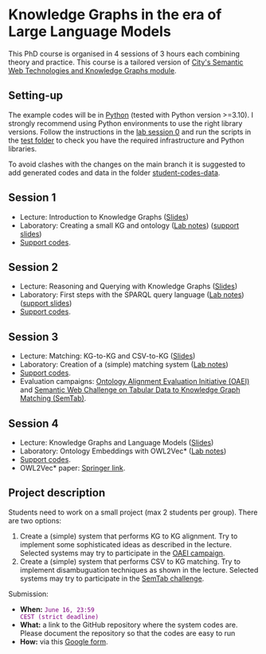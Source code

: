 # Knowledge Graphs in the era of Large Language Models

This PhD course is organised in 4 sessions of 3 hours each combining theory and practice.
This course is a tailored version of [City's Semantic Web Technologies and Knowledge Graphs module](https://github.com/turing-knowledge-graphs/teaching/tree/main/city).

## Setting-up 

The example codes will be in [Python](https://www.python.org/downloads/) (tested with Python version >=3.10). I strongly recommend using Python environments to use the right library versions.
Follow the instructions in the [lab session 0](https://github.com/city-knowledge-graphs/phd-course/blob/main/labs/phd-course-kgs-aalborg-lab-session-0.pdf) and run the scripts in the [test folder](https://github.com/city-knowledge-graphs/phd-course/tree/main/python/test) to check you have the required infrastructure and Python libraries.

To avoid clashes with the changes on the main branch it is suggested to add generated codes and data in the folder [student-codes-data](https://github.com/city-knowledge-graphs/phd-course/tree/main/python/student-codes-data).

## Session 1
- Lecture: Introduction to Knowledge Graphs ([Slides](https://github.com/city-knowledge-graphs/phd-course/blob/main/lectures/phd-course-kgs-aalborg-session-1-intro.pdf))
- Laboratory: Creating a small KG and ontology ([Lab notes](https://github.com/city-knowledge-graphs/phd-course/blob/main/labs/phd-course-kgs-aalborg-lab-session-1-kgs-onto.pdf)) ([support slides](https://github.com/city-knowledge-graphs/phd-course/blob/main/labs/phd-course-kgs-aalborg-lab-session-1-2-support-slides.pdf))
- [Support codes](https://github.com/city-knowledge-graphs/phd-course/tree/main/python/lab-session1).

## Session 2
- Lecture: Reasoning and Querying with Knowledge Graphs ([Slides](https://github.com/city-knowledge-graphs/phd-course/blob/main/lectures/phd-course-kgs-aalborg-session-2-querying-reasoning.pdf))
- Laboratory: First steps with the SPARQL query language ([Lab notes](https://github.com/city-knowledge-graphs/phd-course/blob/main/labs/phd-course-kgs-aalborg-lab-session-2-reasoning-sparql.pdf)) ([support slides](https://github.com/city-knowledge-graphs/phd-course/blob/main/labs/phd-course-kgs-aalborg-lab-session-1-2-support-slides.pdf))
- [Support codes](https://github.com/city-knowledge-graphs/phd-course/tree/main/python/lab-session2).

## Session 3
- Lecture: Matching: KG-to-KG and CSV-to-KG ([Slides](https://github.com/city-knowledge-graphs/phd-course/blob/main/lectures/phd-course-kgs-aalborg-session-3-matching.pdf))
- Laboratory: Creation of a (simple) matching system ([Lab notes](https://github.com/city-knowledge-graphs/phd-course/blob/main/labs/phd-course-kgs-aalborg-lab-session-3-matching.pdf))
- [Support codes](https://github.com/city-knowledge-graphs/phd-course/tree/main/python/lab-session3).
- Evaluation campaigns: [Ontology Alignment Evaluation Initiative (OAEI)](oaei.ontologymatching.org/) and [Semantic Web Challenge on Tabular Data to Knowledge Graph Matching (SemTab)](https://www.cs.ox.ac.uk/isg/challenges/sem-tab/).  
  
## Session 4
- Lecture: Knowledge Graphs and Language Models ([Slides](https://github.com/city-knowledge-graphs/phd-course/blob/main/lectures/phd-course-kgs-aalborg-session-4-kgs-llm.pdf))
- Laboratory: Ontology Embeddings with OWL2Vec* ([Lab notes](https://github.com/city-knowledge-graphs/phd-course/blob/main/labs/phd-course-kgs-aalborg-lab-session-4-owl2vec.pdf))
- [Support codes](https://github.com/city-knowledge-graphs/phd-course/tree/main/python/lab-session4).
- OWL2Vec* paper: [Springer link](https://doi.org/10.1007/s10994-021-05997-6).
  
## Project description

Students need to work on a small project (max 2 students per group). There are two options:
1. Create a (simple) system that performs KG to KG alignment. Try to implement some sophisticated ideas as described in the lecture. Selected systems may try to participate in the [OAEI campaign](http://oaei.ontologymatching.org/).
2. Create a (simple) system that performs CSV to KG matching. Try to implement disambuguation techniques as shown in the lecture. Selected systems may try to participate in the [SemTab challenge](https://www.cs.ox.ac.uk/isg/challenges/sem-tab/).

Submission:
- **When:** <code style="color : purple">June 16, 23:59 CEST (strict deadline) </code>
- **What:** a link to the GitHub repository where the system codes are. Please document the repository so that the codes are easy to run
- **How:** via this [Google form](https://forms.gle/xxwynC59y1xCgdvj8).
